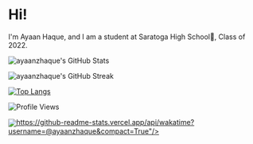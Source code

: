 # Hi!

I'm Ayaan Haque, and I am a student at Saratoga High School🏫, Class of 2022.

![ayaanzhaque's GitHub Stats](https://github-readme-stats.vercel.app/api?username=ayaanzhaque&show_icons=true)

![ayaanzhaque's GitHub Streak](https://github-readme-streak-stats.herokuapp.com/?user=ayaanzhaque)

[![Top Langs](https://github-readme-stats.vercel.app/api/top-langs/?username=ayaanzhaque&layout=compact)](https://github.com/anuraghazra/github-readme-stats)

![Profile Views](https://komarev.com/ghpvc/?username=ayaanzhaque)

<a href="https://github.com/anuraghazra/github-readme-stats">
  <img align="center" src="@ayaanzhaque&compact=True">https://github-readme-stats.vercel.app/api/wakatime?username=@ayaanzhaque&compact=True"/>
</a>

<!--
**ayaanzhaque/ayaanzhaque** is a ✨ _special_ ✨ repository because its `README.md` (this file) appears on your GitHub profile.

Here are some ideas to get you started:

- 🔭 I’m currently working on ...
- 🌱 I’m currently learning ...
- 👯 I’m looking to collaborate on ...
- 🤔 I’m looking for help with ...
- 💬 Ask me about ...
- 📫 How to reach me: ...
- 😄 Pronouns: ...
- ⚡ Fun fact: ...
-->
